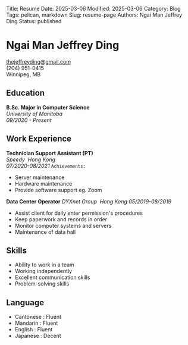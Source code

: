 ﻿Title: Resume
Date: 2025-03-06
Modified: 2025-03-06
Category: Blog
Tags: pelican, markdown
Slug: resume-page
Authors: Ngai Man Jeffrey Ding
Status: published

# Ngai Man Jeffrey Ding

thejeffreyding@gmail.com  
(204) 951-0415  
Winnipeg, MB


## Education

**B.Sc. Major in Computer Science**  
_University of Manitoba_  
_09/2020 - Present_

## Work Experience
**Technician Support Assistant (PT)**  
_Speedy_ &nbsp;_Hong Kong_  
_07/2020-08/2021_
`Achievements:`
* Server maintenance
* Hardware maintenance
* Provide software support eg. Zoom

**Data Center Operator**
_DYXnet Group_ &nbsp;_Hong Kong_
_05/2019-08/2019_
* Assist client for daily enter permission's procedures
* Keep paperwork and records in order
* Monitor computer systems and servers
* Maintenance of data hall

## Skills
* Ability to work in a team
* Working independently
* Excellent communication skills
* Problem-solving skills

##  Language
* Cantonese : Fluent
* Mandarin : Fluent
* English : Fluent
* Japanese : Decent


